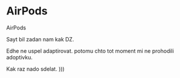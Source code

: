# AirPods
AirPods

Sayt bil zadan nam kak DZ.

Edhe ne uspel adaptirovat. potomu chto tot moment mi ne prohodili adoptivku.

Kak raz nado sdelat. )))
